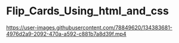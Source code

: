 # Flip_Cards_Using_html_and_css



https://user-images.githubusercontent.com/78849620/134383681-4976d2a9-2092-470a-a592-c881b7a8d39f.mp4

